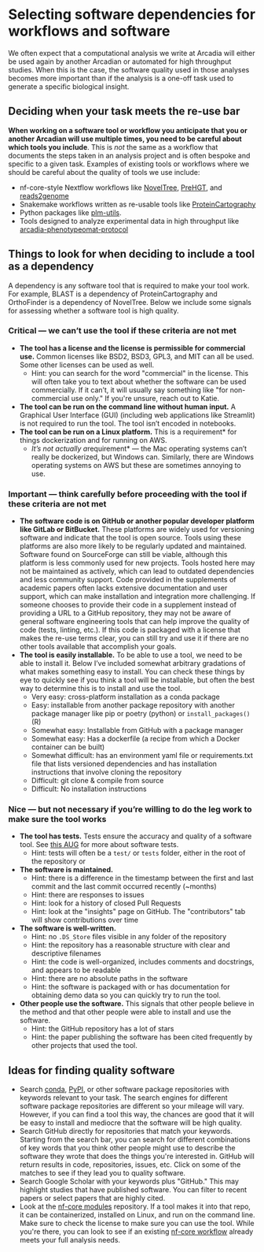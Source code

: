# Selecting software dependencies for workflows and software

We often expect that a computational analysis we write at Arcadia will either be used again by another Arcadian or automated for high throughput studies. When this is the case, the software quality used in those analyses becomes more important than if the analysis is a one-off task used to generate a specific biological insight.

## Deciding when your task meets the re-use bar

**When working on a software tool or workflow you anticipate that you or another Arcadian will use multiple times, you need to be careful about which tools you include**. This is _not_ the same as a workflow that documents the steps taken in an analysis project and is often bespoke and specific to a given task. Examples of existing tools or workflows where we should be careful about the quality of tools we use include:

- nf-core-style Nextflow workflows like [NovelTree](https://github.com/Arcadia-Science/noveltree), [PreHGT](https://github.com/Arcadia-Science/prehgt), and [reads2genome](https://github.com/Arcadia-Science/reads2genome)
- Snakemake workflows written as re-usable tools like [ProteinCartography](https://github.com/Arcadia-Science/ProteinCartography/)
- Python packages like [plm-utils](https://github.com/Arcadia-Science/2024-plm-utils).
- Tools designed to analyze experimental data in high throughput like [arcadia-phenotypeomat-protocol]([https://github.com/Arcadia-Science/arcadia-phenotypeomat-protocol)

## Things to look for when deciding to include a tool as a dependency

A dependency is any software tool that is required to make your tool work. For example, BLAST is a dependency of ProteinCartography and OrthoFinder is a dependency of NovelTree. Below we include some signals for assessing whether a software tool is high quality.

### Critical — we can’t use the tool if these criteria are not met

- **The tool has a license and the license is permissible for commercial use.** Common licenses like BSD2, BSD3, GPL3, and MIT can all be used. Some other licenses can be used as well.
  - Hint: you can search for the word "commercial" in the license. This will often take you to text about whether the software can be used commercially. If it can’t, it will usually say something like "for non-commercial use only." If you're unsure, reach out to Katie.
- **The tool can be run on the command line without human input.** A Graphical User Interface (GUI) (including web applications like Streamlit) is not required to run the tool. The tool isn’t encoded in notebooks.
- **The tool can be run on a Linux platform.** This is a requirement\* for things dockerization and for running on AWS.
  - *It’s not actually a*requirement\* — the Mac operating systems can’t really be dockerized, but Windows can. Similarly, there are Windows operating systems on AWS but these are sometimes annoying to use.

### Important — think carefully before proceeding with the tool if these criteria are not met

- **The software code is on GitHub or another popular developer platform like GitLab or BitBucket.** 
These platforms are widely used for versioning software and indicate that the tool is open source. Tools using these platforms are also more likely to be regularly updated and maintained. Software found on SourceForge can still be viable, although this platform is less commonly used for new projects. Tools hosted here may not be maintained as actively, which can lead to outdated dependencies and less community support. Code provided in the supplements of academic papers often lacks extensive documentation and user support, which can make installation and integration more challenging. If someone chooses to provide their code in a supplement instead of providing a URL to a GitHub repository, they may not be aware of general software engineering tools that can help improve the quality of code (tests, linting, etc.). If this code is packaged with a license that makes the re-use terms clear, you can still try and use it if there are no other tools available that accomplish your goals.
- **The tool is easily installable.** To be able to use a tool, we need to be able to install it. Below I’ve included somewhat arbitrary gradations of what makes something easy to install. You can check these things by eye to quickly see if you think a tool will be installable, but often the best way to determine this is to install and use the tool.
  - Very easy: cross-platform installation as a conda package
  - Easy: installable from another package repository with another package manager like pip or poetry (python) or `install_packages()` (R)
  - Somewhat easy: Installable from GitHub with a package manager
  - Somewhat easy: Has a dockerfile (a recipe from which a Docker container can be built)
  - Somewhat difficult: has an environment yaml file or requirements.txt file that lists versioned dependencies and has installation instructions that involve cloning the repository
  - Difficult: git clone & compile from source
  - Difficult: No installation instructions

### Nice — but not necessary if you’re willing to do the leg work to make sure the tool works

- **The tool has tests.** Tests ensure the accuracy and quality of a software tool. See [this AUG](https://training.arcadiascience.com/arcadia-users-group/20231104-testing-concepts/lesson/) for more about software tests.
  - Hint: tests will often be a `test/` or `tests` folder, either in the root of the repository or
- **The software is maintained.**
  - Hint: there is a difference in the timestamp between the first and last commit and the last commit occurred recently (~months)
  - Hint: there are responses to issues
  - Hint: look for a history of closed Pull Requests
  - Hint: look at the "insights" page on GitHub. The "contributors" tab will show contributions over time
- **The software is well-written.**
  - Hint: no `.DS_Store` files visible in any folder of the repository
  - Hint: the repository has a reasonable structure with clear and descriptive filenames
  - Hint: the code is well-organized, includes comments and docstrings, and appears to be readable
  - Hint: there are no absolute paths in the software
  - Hint: the software is packaged with or has documentation for obtaining demo data so you can quickly try to run the tool.
- **Other people use the software.** This signals that other people believe in the method and that other people were able to install and use the software.
  - Hint: the GitHub repository has a lot of stars
  - Hint: the paper publishing the software has been cited frequently by other projects that used the tool.

## Ideas for finding quality software

- Search [conda](https://anaconda.org/anaconda/repo), [PyPI](https://pypi.org/), or other software package repositories with keywords relevant to your task. The search engines for different software package repositories are different so your mileage will vary. However, if you can find a tool this way, the chances are good that it will be easy to install and mediocre that the software will be high quality.
- Search GitHub directly for repositories that match your keywords. Starting from the search bar, you can search for different combinations of key words that you think other people might use to describe the software they wrote that does the things you're interested in. GitHub will return results in code, repositories, issues, etc. Click on some of the matches to see if they lead you to quality software.
- Search Google Scholar with your keywords plus "GitHub." This may highlight studies that have published software. You can filter to recent papers or select papers that are highly cited.
- Look at the [nf-core modules](https://github.com/nf-core/modules) repository. If a tool makes it into that repo, it can be containerized, installed on Linux, and run on the command line. Make sure to check the license to make sure you can use the tool. While you're there, you can look to see if an existing [nf-core workflow](https://github.com/nf-core) already meets your full analysis needs.
